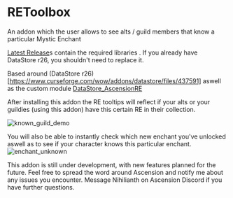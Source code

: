 # REToolbox
An addon which the user allows to see alts / guild members that know a particular Mystic Enchant

[Latest Release](https://github.com/Nihilianth/REToolbox/releases/tag/v0.0.1b-hotfix)s contain the required libraries . If you already have DataStore r26, you shouldn't need to replace it.

Based around (DataStore r26)[https://www.curseforge.com/wow/addons/datastore/files/437591] aswell as the custom module [DataStore_AscensionRE](https://github.com/Nihilianth/DataStore_AscensionRE)


After installing this addon the RE tooltips will reflect if your alts or your guildies (using this addon) have this certain RE in their collection.

![known_guild_demo](https://user-images.githubusercontent.com/6731717/113483263-d2f7cc80-94a2-11eb-991a-5077097ade52.png)

You will also be able to instantly check which new enchant you've unlocked aswell as to see if your character knows this particular enchant.
![enchant_unknown](https://user-images.githubusercontent.com/6731717/113483252-c96e6480-94a2-11eb-9809-59cfa56a9fea.png)

This addon is still under development, with new features planned for the future. Feel free to spread the word around Ascension and notify me about any issues you encounter. Message Nihilianth on Ascension Discord if you have further questions.
